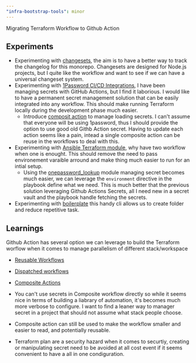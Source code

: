 ```yaml
---
"infra-bootstrap-tools": minor
---
```


Migrating Terraform Workflow to Github Action

## Experiments

* Experimenting with [changesets](https://github.com/changesets/changesets), the aim is to have a better way to track the changelog for this monorepo. Changesets are designed for Node.js projects, but I quite like the workflow and want to see if we can have a universal changeset system.
* Experimenting with [1Password CI/CD Integrations](https://developer.1password.com/docs/ci-cd/), I have been managing secrets with GitHub Actions, but I find it laborious. I would like to have a permanent secret management solution that can be easily integrated into any workflow. This should make running Terraform locally during the development phase much easier.
    * Introduce [composit action](https://docs.github.com/en/actions/sharing-automations/creating-actions/creating-a-composite-action) to manage loading secrets. I can't assume that everyone will be using 1password, thus I should provide the option to use good old Githb Action secret. Having to update each action seems like a pain, intead a single composite action can be reuse in the workflows to deal with this.
* Experimenting with [Ansible Terraform module](https://docs.ansible.com/ansible/latest/collections/community/general/terraform_module.html), why have two workflow when one is enought. This should remove the need to pass environement varaible arround and make thing much easier to run for an intial setup.
    * Using the [onepassword_lookup](https://docs.ansible.com/ansible/latest/collections/community/general/onepassword_lookup.html) module managing secret becomes much easier, we can leverage the `environment` directive in the playbook define what we need. This is much better that the previous solution leveraging Github Actions Secrets, all I need new in a secret vault and the playbook handle fetching the secrets.
* Experimenting with [boilerplate](https://github.com/gruntwork-io/boilerplate) this handy cli allows us to create folder and reduce repetitive task.

## Learnings

Github Action has several option we can leverage to build the Terraform worflow when it comes to manage parallelism of different stack/workspace
* [Reusable Workflows](https://docs.github.com/en/actions/sharing-automations/reusing-workflows)
* [Dispatched workflows](https://docs.github.com/en/actions/managing-workflow-runs-and-deployments/managing-workflow-runs/manually-running-a-workflow#running-a-workflow-using-the-rest-api)
* [Composite Actions](https://docs.github.com/en/actions/sharing-automations/creating-actions/creating-a-composite-action)

* You can't use secrets in Composite workflow directly so while it seems nice in terms of building a liabrary of automation, it's becomes much more verbose to configure. I want to find a leaner way to manager secret in a project that should not assume what stack people choose.

* Composite action can still be used to make the workflow smaller and easier to read, and potentially reusable. 

* Terraform plan are a security hazard when it comes to securtiy, creating or manipulating secret need to be avoided at all cost event if it seems convenient to have a all in one condiguration.